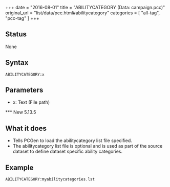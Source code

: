+++
date = "2016-08-01"
title = "ABILITYCATEGORY (Data: campaign.pcc)"
original_url = "list/data/pcc.html#abilitycategory"
categories = [ "all-tag", "pcc-tag" ]
+++

## Status

None

## Syntax

`ABILITYCATEGORY:x`

## Parameters

-   x: Text (File path)



<span id="abilitycategory"></span> \*\*\* New 5.13.5

What it does
------------

-   Tells PCGen to load the abilitycategory list file specified.
-   The abilitycategory list file is optional and is used as part of the
    source dataset to define dataset specific ability categories.

Example
-------

`ABILITYCATEGORY:myabilitycategories.lst`

